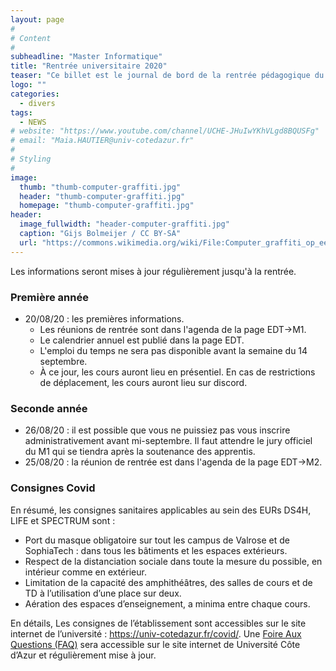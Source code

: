 ```yaml
---
layout: page
#
# Content
#
subheadline: "Master Informatique"
title: "Rentrée universitaire 2020"
teaser: "Ce billet est le journal de bord de la rentrée pédagogique du Master Informatique. Il concerne les parcours <i>Informatique</i> et <i>Computer Science</i> du M1 et le parcours <i>Informatique et interactions</i> du M2. "
logo: ""
categories:
  - divers
tags:
  - NEWS
# website: "https://www.youtube.com/channel/UCHE-JHuIwYKhVLgd8BQUSFg"
# email: "Maia.HAUTIER@univ-cotedazur.fr"
#
# Styling
#
image:
  thumb: "thumb-computer-graffiti.jpg"
  header: "thumb-computer-graffiti.jpg"
  homepage: "thumb-computer-graffiti.jpg"
header:
  image_fullwidth: "header-computer-graffiti.jpg"
  caption: "Gijs Bolmeijer / CC BY-SA"
  url: "https://commons.wikimedia.org/wiki/File:Computer_graffiti_op_een_gebouw_in_den_Haag.jpg"
---
```


Les informations seront mises à jour régulièrement jusqu'à la rentrée.

### Première année ###

- 20/08/20 : les premières informations.
  - Les réunions de rentrée sont dans l'agenda de la page EDT->M1.
  - Le calendrier annuel est publié dans la page EDT. 
  - L'emploi du temps ne sera pas disponible avant la semaine du 14 septembre.
  - À ce jour, les cours auront lieu en présentiel. En cas de restrictions de déplacement, les cours auront lieu sur discord. 

### Seconde année ###

- 26/08/20 : il est possible que vous ne puissiez pas vous inscrire administrativement avant mi-septembre. Il faut attendre le jury officiel du M1 qui se tiendra après la soutenance des apprentis.
- 25/08/20 : la réunion de rentrée est dans l'agenda de la page EDT->M2.

### Consignes Covid 

En résumé, les consignes sanitaires applicables au sein des EURs DS4H, LIFE et SPECTRUM sont :

- Port du masque obligatoire  sur tout les campus de Valrose et de SophiaTech : dans tous les bâtiments et les espaces extérieurs.
- Respect de la distanciation sociale dans toute la mesure du possible, en intérieur comme en extérieur.
- Limitation de la capacité des amphithéâtres, des salles de cours et de TD à l’utilisation d’une place sur deux.
- Aération des espaces d’enseignement, a minima entre chaque cours.

En détails,  Les consignes de l’établissement sont accessibles sur le site internet de l’université : https://univ-cotedazur.fr/covid/.
Une [Foire Aux Questions (FAQ)](https://univ-cotedazur.fr/covid/faq-coronavirus) sera accessible sur le site internet de Université Côte d’Azur et régulièrement mise à jour.

